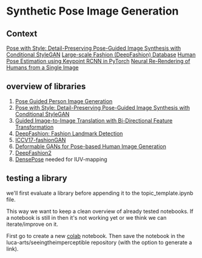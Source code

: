 # Synthetic Pose Image Generation

## Context

[Pose with Style: Detail-Preserving Pose-Guided Image Synthesis with Conditional StyleGAN](https://badouralbahar.github.io)
[Large-scale Fashion (DeepFashion) Database](http://mmlab.ie.cuhk.edu.hk/projects/DeepFashion.html)
[Human Pose Estimation using Keypoint RCNN in PyTorch](https://learnopencv.com/human-pose-estimation-using-keypoint-rcnn-in-pytorch/)
[Neural Re-Rendering of Humans from a Single Image](https://vcai.mpi-inf.mpg.de/projects/NHRR/)


## overview of libraries

1. [Pose Guided Person Image Generation](https://github.com/charliememory/Pose-Guided-Person-Image-Generation)
2. [Pose with Style: Detail-Preserving Pose-Guided Image Synthesis with Conditional StyleGAN](https://github.com/BadourAlBahar/pose-with-style)
2. [Guided Image-to-Image Translation with Bi-Directional Feature Transformation](https://github.com/vt-vl-lab/Guided-pix2pix)
3. [DeepFashion: Fashion Landmark Detection](https://github.com/open-mmlab/mmfashion)
4. [ICCV17-fashionGAN](https://github.com/zhusz/ICCV17-fashionGAN)
5. [Deformable GANs for Pose-based Human Image Generation](https://github.com/AliaksandrSiarohin/pose-gan)
6. [DeepFashion2](https://github.com/switchablenorms/DeepFashion2)
7. [DensePose](https://github.com/facebookresearch/detectron2/tree/main/projects/DensePose) needed for IUV-mapping


## testing a library

we'll first evaluate a library before appending it to the topic_template.ipynb file.

This way we want to keep a clean overview of already tested notebooks. If a notebook is still in <tests> then it's not working yet or we think we can iterate/improve on it.

First go to create a new [colab](https://colab.research.google.com) notebook. Then save the notebook in the luca-arts/seeingtheimperceptible repository (with the option to generate a link).
